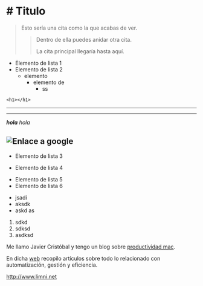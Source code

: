 # # Titulo

> Esto sería una cita como la que acabas de ver.
>
> > Dentro de ella puedes anidar otra cita.
> >
> > La cita principal llegaría hasta aquí.

-   Elemento de lista 1
-   Elemento de lista 2
    -   elemento
        -   elemento de
            -   ss

```
<h1></h1>
```

---

---

**_hola_**
_hola_

## ![Enlace a google](https://media-exp1.licdn.com/dms/image/C560BAQHMnA03XDdf3w/company-logo_200_200/0?e=2159024400&v=beta&t=C7KMOtnrJwGrMXmgIk2u1B8a7VRfgxMwXng9cdP9kZk)

-   Elemento de lista 3

*   Elemento de lista 4

-   Elemento de lista 5
-   Elemento de lista 6

*   jsadi
*   aksdk
*   askd as

1. sdkd
2. sdksd
3. asdksd

Me llamo Javier Cristóbal y tengo un blog sobre [productividad mac][blog].

En dicha [web][blog] recopilo artículos sobre todo lo relacionado con automatización, gestión y eficiencia.

[blog]: http://limni.net/blog/

<http://www.limni.net>
